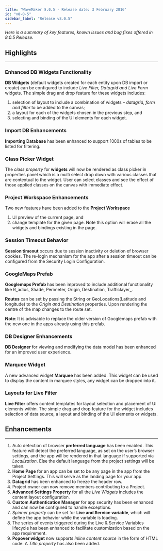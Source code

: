 ```yaml
---
title: "WaveMaker 8.0.5 - Release date: 3 February 2016"
id: "v8-0-5"
sidebar_label: "Release v8.0.5"
---
```

*Here is a summary of key features, known issues and bug fixes offered in 8.0.5 Release.*

## Highlights
---

### Enhanced DB Widgets Functionality

**DB Widgets** (default widgets created for each entity upon DB import or create) can be configured to include _Live Filter, Datagrid and Live Form_ widgets. The simple drag and drop feature for these widgets includes:

1.  selection of layout to include a combination of widgets – _datagrid, form and filter_ to be added to the canvas;
2.  a layout for each of the widgets chosen in the previous step, and
3.  selecting and binding of the UI elements for each widget.

### Import DB Enhancements

**Importing Database** has been enhanced to support 1000s of tables to be listed for filtering.

### Class Picker Widget

The _class property_ for **widgets** will now be rendered as class picker in properties panel which is a multi select drop down with various classes that are contextual to the widget. User can select classes and see the effect of those applied classes on the canvas with immediate effect.

### Project Workspace Enhancements

Two new features have been added to the **Project Workspace**

1.  UI preview of the current page, and
2.  change template for the given page. Note this option will erase all the widgets and bindings existing in the page.

### Session Timeout Behavior

**Session timeout** occurs due to session inactivity or deletion of browser cookies. The re-login mechanism for the app after a session timeout can be configured from the Security Login Configuration.

### GoogleMaps Prefab

**Googlemaps Prefab** has been improved to include additional functionality like R_adius, Shade, Perimeter, Origin, Destination, Trafficlayer_.

**Routes** can be set by passing the String or GeoLocations(Latitude and longitude) to the _Origin and Destination_ properties. Upon rendering the centre of the map changes to the route set.

**Note**: It is advisable to replace the older version of Googlemaps prefab with the new one in the apps already using this prefab.

### DB Designer Enhancements

**DB Designer** for viewing and modifying the data model has been enhanced for an improved user experience.

### Marquee Widget

A new advanced widget **Marquee** has been added. This widget can be used to display the content in marquee styles, any widget can be dropped into it.

### Layouts for Live Filter

**Live Filter** offers content templates for layout selection and placement of UI elements within. The simple drag and drop feature for the widget includes selection of data source, a layout and binding of the UI elements or widgets.

## Enhancements
---

1.  Auto detection of browser **preferred language** has been enabled. This feature will detect the preferred language, as set on the user’s browser settings, and the app will be rendered in that language if supported via _Localization_. Else the default language from the project settings will be taken.
2.  **Home Page** for an app can be set to be any page in the app from the Project Settings. This will serve as the landing page for your app.
3.  **Datagrid** has been enhanced to freeze the header row.
4.  Project owner can now remove members contributing to a Project.
5.  **Advanced Settings Property** for all the _Live Widgets_ includes the content layout configuration.
6.  **Custom Authentication Manager** for app security has been enhanced and can now be configured to handle exceptions.
7.  _Spinner property_ can be set for **Live and Service variable**, which will define the app behavior while the variable is loading.
8.  The series of events triggered during the Live & Service Variables lifecycle has been enhanced to facilitate customization based on the app requirement.
9.  **Popover widget** now supports _inline content source_ in the form of HTML code. A _Title property_ has also been added.
